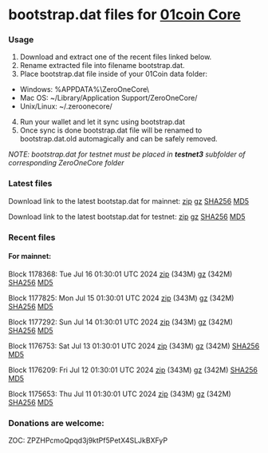 # bootstrap.dat files for [01coin Core](https://01coin.io)

### Usage

1. Download and extract one of the recent files linked below.
2. Rename extracted file into filename bootstrap.dat.
3. Place bootstrap.dat file inside of your 01Coin data folder:
 - Windows: %APPDATA%\ZeroOneCore\
 - Mac OS: ~/Library/Application Support/ZeroOneCore/
 - Unix/Linux: ~/.zeroonecore/
4. Run your wallet and let it sync using bootstrap.dat
5. Once sync is done bootstrap.dat file will be renamed to bootstrap.dat.old automagically and can be safely removed.

_NOTE: bootstrap.dat for testnet must be placed in **testnet3** subfolder of corresponding ZeroOneCore folder_

### Latest files
Download link to the latest bootstap.dat for mainnet: [zip](https://files.01coin.io/mainnet/bootstrap.dat.zip) [gz](https://files.01coin.io/mainnet/bootstrap.dat.tar.gz) [SHA256](https://files.01coin.io/mainnet/sha256.txt) [MD5](https://files.01coin.io/mainnet/md5.txt)

Download link to the latest bootstap.dat for testnet: [zip](https://files.01coin.io/testnet/bootstrap.dat.zip) [gz](https://files.01coin.io/testnet/bootstrap.dat.tar.gz) [SHA256](https://files.01coin.io/testnet/sha256.txt) [MD5](https://files.01coin.io/testnet/md5.txt)

### Recent files

#### For mainnet:

Block 1178368: Tue Jul 16 01:30:01 UTC 2024 [zip](https://files.01coin.io/mainnet/2024-07-16/bootstrap.dat.zip) (343M) [gz](https://files.01coin.io/mainnet/2024-07-16/bootstrap.dat.tar.gz) (342M) [SHA256](https://files.01coin.io/mainnet/2024-07-16/sha256.txt) [MD5](https://files.01coin.io/mainnet/2024-07-16/md5.txt)

Block 1177825: Mon Jul 15 01:30:01 UTC 2024 [zip](https://files.01coin.io/mainnet/2024-07-15/bootstrap.dat.zip) (343M) [gz](https://files.01coin.io/mainnet/2024-07-15/bootstrap.dat.tar.gz) (342M) [SHA256](https://files.01coin.io/mainnet/2024-07-15/sha256.txt) [MD5](https://files.01coin.io/mainnet/2024-07-15/md5.txt)

Block 1177292: Sun Jul 14 01:30:01 UTC 2024 [zip](https://files.01coin.io/mainnet/2024-07-14/bootstrap.dat.zip) (343M) [gz](https://files.01coin.io/mainnet/2024-07-14/bootstrap.dat.tar.gz) (342M) [SHA256](https://files.01coin.io/mainnet/2024-07-14/sha256.txt) [MD5](https://files.01coin.io/mainnet/2024-07-14/md5.txt)

Block 1176753: Sat Jul 13 01:30:01 UTC 2024 [zip](https://files.01coin.io/mainnet/2024-07-13/bootstrap.dat.zip) (343M) [gz](https://files.01coin.io/mainnet/2024-07-13/bootstrap.dat.tar.gz) (342M) [SHA256](https://files.01coin.io/mainnet/2024-07-13/sha256.txt) [MD5](https://files.01coin.io/mainnet/2024-07-13/md5.txt)

Block 1176209: Fri Jul 12 01:30:01 UTC 2024 [zip](https://files.01coin.io/mainnet/2024-07-12/bootstrap.dat.zip) (343M) [gz](https://files.01coin.io/mainnet/2024-07-12/bootstrap.dat.tar.gz) (342M) [SHA256](https://files.01coin.io/mainnet/2024-07-12/sha256.txt) [MD5](https://files.01coin.io/mainnet/2024-07-12/md5.txt)

Block 1175653: Thu Jul 11 01:30:01 UTC 2024 [zip](https://files.01coin.io/mainnet/2024-07-11/bootstrap.dat.zip) (343M) [gz](https://files.01coin.io/mainnet/2024-07-11/bootstrap.dat.tar.gz) (342M) [SHA256](https://files.01coin.io/mainnet/2024-07-11/sha256.txt) [MD5](https://files.01coin.io/mainnet/2024-07-11/md5.txt)


### Donations are welcome:

ZOC: ZPZHPcmoQpqd3j9ktPf5PetX4SLJkBXFyP

